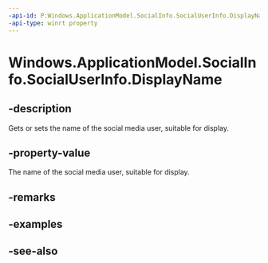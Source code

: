 ```yaml
---
-api-id: P:Windows.ApplicationModel.SocialInfo.SocialUserInfo.DisplayName
-api-type: winrt property
---
```


<!-- Property syntax
public string DisplayName { get;  set; }
-->

# Windows.ApplicationModel.SocialInfo.SocialUserInfo.DisplayName

## -description
Gets or sets the name of the social media user, suitable for display.

## -property-value
The name of the social media user, suitable for display.

## -remarks

## -examples

## -see-also
